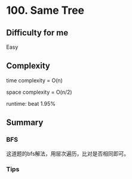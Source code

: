 # 100. Same Tree
## Difficulty for me

Easy

## Complexity
time complexity = O(n)

space complexity = O(n/2)

runtime: beat 1.95%

## Summary
### BFS

这道题的bfs解法，用层次遍历，比对是否相同即可。

### Tips

